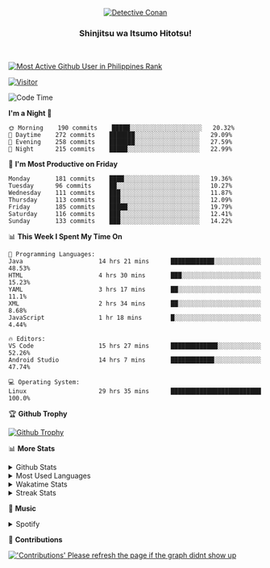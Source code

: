 <p align="center">
<a href="https://mrepol742.github.io">
  <img alt="Detective Conan" src="https://mrepol742-gif-randomizer.vercel.app/api" /> 
  </a> 
  <h3 align="center">Shinjitsu wa Itsumo Hitotsu!</h3>
</p>
<br>

 
[![Most Active Github User in Philippines Rank](https://enibdhv97zm33sz.m.pipedream.net)](https://mrepol742.github.io)

[![Visitor](https://visitor-badge.glitch.me/badge?page_id=mrepol742)](https:/mrepol742.github.io)

[comment]: <> (This is a automated generated Data from github action workflow)
[comment]: <> (START OF GENERATED DATA)

<!--START_SECTION:waka-->
![Code Time](http://img.shields.io/badge/Code%20Time-379%20hrs%2059%20mins-blue)

**I'm a Night 🦉** 

```text
🌞 Morning    190 commits    █████░░░░░░░░░░░░░░░░░░░░   20.32% 
🌆 Daytime    272 commits    ███████░░░░░░░░░░░░░░░░░░   29.09% 
🌃 Evening    258 commits    ███████░░░░░░░░░░░░░░░░░░   27.59% 
🌙 Night      215 commits    █████░░░░░░░░░░░░░░░░░░░░   22.99%

```
📅 **I'm Most Productive on Friday** 

```text
Monday       181 commits    ████░░░░░░░░░░░░░░░░░░░░░   19.36% 
Tuesday      96 commits     ██░░░░░░░░░░░░░░░░░░░░░░░   10.27% 
Wednesday    111 commits    ███░░░░░░░░░░░░░░░░░░░░░░   11.87% 
Thursday     113 commits    ███░░░░░░░░░░░░░░░░░░░░░░   12.09% 
Friday       185 commits    █████░░░░░░░░░░░░░░░░░░░░   19.79% 
Saturday     116 commits    ███░░░░░░░░░░░░░░░░░░░░░░   12.41% 
Sunday       133 commits    ███░░░░░░░░░░░░░░░░░░░░░░   14.22%

```


📊 **This Week I Spent My Time On** 

```text
💬 Programming Languages: 
Java                     14 hrs 21 mins      ████████████░░░░░░░░░░░░░   48.53% 
HTML                     4 hrs 30 mins       ███░░░░░░░░░░░░░░░░░░░░░░   15.23% 
YAML                     3 hrs 17 mins       ██░░░░░░░░░░░░░░░░░░░░░░░   11.1% 
XML                      2 hrs 34 mins       ██░░░░░░░░░░░░░░░░░░░░░░░   8.68% 
JavaScript               1 hr 18 mins        █░░░░░░░░░░░░░░░░░░░░░░░░   4.44%

🔥 Editors: 
VS Code                  15 hrs 27 mins      █████████████░░░░░░░░░░░░   52.26% 
Android Studio           14 hrs 7 mins       ████████████░░░░░░░░░░░░░   47.74%

💻 Operating System: 
Linux                    29 hrs 35 mins      █████████████████████████   100.0%

```


<!--END_SECTION:waka-->

[comment]: <> (END OF GENERATED DATA)

<p>

🏆 **Github Trophy**
  
<a href="https://mrepol742.github.io">
<img alt="Github Trophy" src="https://github-profile-trophy.vercel.app/?username=mrepol742&theme=gruvbox">
</a>
</p>

<p>

📊 **More Stats**
  
<details>
  <summary>Github Stats</summary>
  <br>
  <a href="https://mrepol742.github.io">
  <img alt="Github Stats" src="https://github-readme-stats.vercel.app/api?username=mrepol742&show_icons=true&count_private=true&theme=gruvbox">
</a>
  
  [comment]: <> (This is a automated generated Data from github action workflow)
  [comment]: <> (START OF GENERATED DATA)
  
  <br>
    <a href="https://mrepol742.github.io">
  <img alt="Github Stats" src="https://mrepol742.github.io/github-stats/generated/overview.svg">
</a>
    <br>
    <a href="https://mrepol742.github.io">
  <img alt="Github Stats" src="https://mrepol742.github.io/github-stats/generated/languages.svg">
</a>
  
   [comment]: <> (START OF GENERATED DATA)
  
  
</details> 
<details>
  <summary>Most Used Languages</summary>
  <br>
 <a href="https://mrepol742.github.io">
<img alt="Most Used Languages" src="https://github-readme-stats.vercel.app/api/top-langs/?username=mrepol742&layout=compact&include_all_commits=true&&count_private=true&langs_count=20&theme=gruvbox">
</a>
</details>

<details>
  <summary>Wakatime Stats</summary>
  <br>
<a href="https://mrepol742.github.io">
<img alt="Wakatime Stats" src="https://github-readme-stats.vercel.app/api/wakatime?username=mrepol742&layout=compact">
</a>
</details>

<details>
  <summary>Streak Stats</summary>
  <br>
<a href="https://mrepol742.github.io">
<img alt="'Streak Stats' Please refresh the page if the stats didnt show up" src="https://mrepol742-streak-stats.herokuapp.com/?user=mrepol742&theme=gruvbox">
</a>
</p>
</details>

<p>

  🎵 **Music**
  
  <details>
  <summary>Spotify</summary>
  <br>
<a href="https://mrepol742.github.io">
<img alt="Spotify" src="https://spotify-recently-played-readme.vercel.app/api?user=7xx9e7hwq1qyown0m4ut78pcz&count=10&unique=true">
</a>
</p>
</details>

<p>

📜 **Contributions**
  
<a href="https://mrepol742.github.io">
<img alt="'Contributions' Please refresh the page if the graph didnt show up" src="https://mrepol742-activity-graph.herokuapp.com/graph?username=mrepol742&theme=github&hide_border=true">
</a>
</p>
